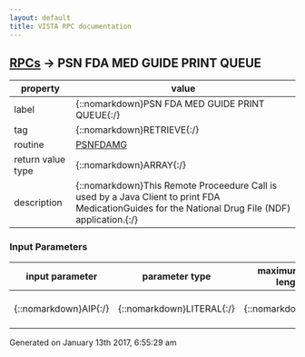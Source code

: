 ```yaml
---
layout: default
title: VISTA RPC documentation
---
```




## [RPCs](TableOfContent.md) &#8594; PSN FDA MED GUIDE PRINT QUEUE 

 property | value 
--- | --- 
 label | {::nomarkdown}PSN FDA MED GUIDE PRINT QUEUE{:/}
 tag | {::nomarkdown}RETRIEVE{:/}
 routine | [PSNFDAMG](http://code.osehra.org/dox/Routine_PSNFDAMG_source.html)
 return value type | {::nomarkdown}ARRAY{:/}
 description | {::nomarkdown}This Remote Proceedure Call is used by a Java Client to print FDA MedicationGuides for the National Drug File (NDF) application.{:/}

### Input Parameters

| input parameter | parameter type | maximum data length | required | description | 
| --- | --- | --- | --- | --- | 
| {::nomarkdown}AIP{:/} | {::nomarkdown}LITERAL{:/} | {::nomarkdown}15{:/} | {::nomarkdown}true{:/} | {::nomarkdown}The desk top IP address{:/} | 




 Generated on January 13th 2017, 6:55:29 am